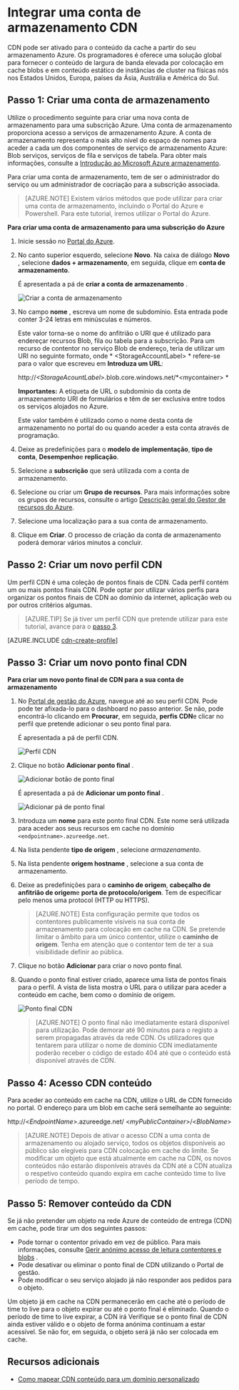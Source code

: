 <properties
    pageTitle="Integrar uma conta de armazenamento CDN | Microsoft Azure"
    description="Saiba como utilizar a rede de entrega de conteúdos de Azure (CDN) ao executar a largura de banda elevada conteúdo por blobs do Azure armazenamento de colocação em cache."
    services="cdn"
    documentationCenter=""
    authors="camsoper"
    manager="erikre"
    editor=""/>

<tags
    ms.service="cdn"
    ms.workload="tbd"
    ms.tgt_pltfrm="na"
    ms.devlang="na"
    ms.topic="article"
    ms.date="07/28/2016"
    ms.author="casoper"/>


# <a name="integrate-a-storage-account-with-cdn"></a>Integrar uma conta de armazenamento CDN

CDN pode ser ativado para o conteúdo da cache a partir do seu armazenamento Azure. Os programadores é oferece uma solução global para fornecer o conteúdo de largura de banda elevada por colocação em cache blobs e em conteúdo estático de instâncias de cluster na físicas nós nos Estados Unidos, Europa, países da Ásia, Austrália e América do Sul.


## <a name="step-1-create-a-storage-account"></a>Passo 1: Criar uma conta de armazenamento

Utilize o procedimento seguinte para criar uma nova conta de armazenamento para uma subscrição Azure. Uma conta de armazenamento proporciona acesso a serviços de armazenamento Azure. A conta de armazenamento representa o mais alto nível do espaço de nomes para aceder a cada um dos componentes de serviço de armazenamento Azure: Blob serviços, serviços de fila e serviços de tabela. Para obter mais informações, consulte a [Introdução ao Microsoft Azure armazenamento](../storage/storage-introduction.md).

Para criar uma conta de armazenamento, tem de ser o administrador do serviço ou um administrador de cocriação para a subscrição associada.

> [AZURE.NOTE] Existem vários métodos que pode utilizar para criar uma conta de armazenamento, incluindo o Portal do Azure e Powershell.  Para este tutorial, iremos utilizar o Portal do Azure.  

**Para criar uma conta de armazenamento para uma subscrição do Azure**

1.  Inicie sessão no [Portal do Azure](https://portal.azure.com).
2.  No canto superior esquerdo, selecione **Novo**. Na caixa de diálogo **Novo** , selecione **dados + armazenamento**, em seguida, clique em **conta de armazenamento**.

    É apresentada a pá de **criar a conta de armazenamento** .

    ![Criar a conta de armazenamento][create-new-storage-account]

4. No campo **nome** , escreva um nome de subdomínio. Esta entrada pode conter 3-24 letras em minúsculas e números.

    Este valor torna-se o nome do anfitrião o URI que é utilizado para endereçar recursos Blob, fila ou tabela para a subscrição. Para um recurso de contentor no serviço Blob de endereço, teria de utilizar um URI no seguinte formato, onde * &lt;StorageAccountLabel&gt; * refere-se para o valor que escreveu em **Introduza um URL**:

    http://*&lt;StorageAcountLabel&gt;*.blob.core.windows.net/*&lt;mycontainer&gt; *

    **Importantes:** A etiqueta de URL o subdomínio da conta de armazenamento URI de formulários e têm de ser exclusiva entre todos os serviços alojados no Azure.

    Este valor também é utilizado como o nome desta conta de armazenamento no portal do ou quando aceder a esta conta através de programação.

5. Deixe as predefinições para o **modelo de implementação**, **tipo de conta**, **Desempenho**e **replicação**. 

6. Selecione a **subscrição** que será utilizada com a conta de armazenamento.

7. Selecione ou criar um **Grupo de recursos**.  Para mais informações sobre os grupos de recursos, consulte o artigo [Descrição geral do Gestor de recursos do Azure](azure-resource-manager/resource-group-overview.md#resource-groups).

8. Selecione uma localização para a sua conta de armazenamento.

8. Clique em **Criar**. O processo de criação da conta de armazenamento poderá demorar vários minutos a concluir.


## <a name="step-2-create-a-new-cdn-profile"></a>Passo 2: Criar um novo perfil CDN

Um perfil CDN é uma coleção de pontos finais de CDN.  Cada perfil contém um ou mais pontos finais CDN.  Pode optar por utilizar vários perfis para organizar os pontos finais de CDN ao domínio da internet, aplicação web ou por outros critérios algumas.

> [AZURE.TIP] Se já tiver um perfil CDN que pretende utilizar para este tutorial, avance para o [passo 3](#step-3-create-a-new-cdn-endpoint).

[AZURE.INCLUDE [cdn-create-profile](../../includes/cdn-create-profile.md)]

## <a name="step-3-create-a-new-cdn-endpoint"></a>Passo 3: Criar um novo ponto final CDN

**Para criar um novo ponto final de CDN para a sua conta de armazenamento**

1. No [Portal de gestão do Azure](https://portal.azure.com), navegue até ao seu perfil CDN.  Pode pode ter afixada-lo para o dashboard no passo anterior.  Se não, pode encontrá-lo clicando em **Procurar**, em seguida, **perfis CDN**e clicar no perfil que pretende adicionar o seu ponto final para.

    É apresentada a pá de perfil CDN.

    ![Perfil CDN][cdn-profile-settings]

2. Clique no botão **Adicionar ponto final** .

    ![Adicionar botão de ponto final][cdn-new-endpoint-button]

    É apresentada a pá de **Adicionar um ponto final** .

    ![Adicionar pá de ponto final][cdn-add-endpoint]

3. Introduza um **nome** para este ponto final CDN.  Este nome será utilizada para aceder aos seus recursos em cache no domínio `<endpointname>.azureedge.net`.

4. Na lista pendente **tipo de origem** , selecione *armazenamento*.  

5. Na lista pendente **origem hostname** , selecione a sua conta de armazenamento.

6. Deixe as predefinições para o **caminho de origem**, **cabeçalho de anfitrião de origem**e **porta de protocolo/origem**.  Tem de especificar pelo menos uma protocol (HTTP ou HTTPS).

    > [AZURE.NOTE] Esta configuração permite que todos os contentores publicamente visíveis na sua conta de armazenamento para colocação em cache na CDN.  Se pretende limitar o âmbito para um único contentor, utilize o **caminho de origem**.  Tenha em atenção que o contentor tem de ter a sua visibilidade definir ao pública.

7. Clique no botão **Adicionar** para criar o novo ponto final.

8. Quando o ponto final estiver criado, aparece uma lista de pontos finais para o perfil. A vista de lista mostra o URL para o utilizar para aceder a conteúdo em cache, bem como o domínio de origem.

    ![Ponto final CDN][cdn-endpoint-success]

    > [AZURE.NOTE] O ponto final não imediatamente estará disponível para utilização.  Pode demorar até 90 minutos para o registo a serem propagadas através da rede CDN. Os utilizadores que tentarem para utilizar o nome de domínio CDN imediatamente poderão receber o código de estado 404 até que o conteúdo está disponível através de CDN.


## <a name="step-4-access-cdn-content"></a>Passo 4: Acesso CDN conteúdo

Para aceder ao conteúdo em cache na CDN, utilize o URL de CDN fornecido no portal. O endereço para um blob em cache será semelhante ao seguinte:

http://<*EndpointName*\>.azureedge.net/ <*myPublicContainer*\>/<*BlobName*\>

> [AZURE.NOTE] Depois de ativar o acesso CDN a uma conta de armazenamento ou alojado serviço, todos os objetos disponíveis ao público são elegíveis para CDN colocação em cache do limite. Se modificar um objeto que está atualmente em cache na CDN, os novos conteúdos não estarão disponíveis através da CDN até a CDN atualiza o respetivo conteúdo quando expira em cache conteúdo time to live período de tempo.

## <a name="step-5-remove-content-from-the-cdn"></a>Passo 5: Remover conteúdo da CDN

Se já não pretender um objeto na rede Azure de conteúdo de entrega (CDN) em cache, pode tirar um dos seguintes passos:

-   Pode tornar o contentor privado em vez de público. Para mais informações, consulte [Gerir anónimo acesso de leitura contentores e blobs](../storage/storage-manage-access-to-resources.md) .
-   Pode desativar ou eliminar o ponto final de CDN utilizando o Portal de gestão.
-   Pode modificar o seu serviço alojado já não responder aos pedidos para o objeto.

Um objeto já em cache na CDN permanecerão em cache até o período de time to live para o objeto expirar ou até o ponto final é eliminado. Quando o período de time to live expirar, a CDN irá Verifique se o ponto final de CDN ainda estiver válido e o objeto de forma anónima continuam a estar acessível. Se não for, em seguida, o objeto será já não ser colocada em cache.


## <a name="additional-resources"></a>Recursos adicionais

-   [Como mapear CDN conteúdo para um domínio personalizado](cdn-map-content-to-custom-domain.md)

[create-new-storage-account]: ./media/cdn-create-a-storage-account-with-cdn/CDN_CreateNewStorageAcct.png

[cdn-profile-settings]: ./media/cdn-create-a-storage-account-with-cdn/cdn-profile-settings.png
[cdn-new-endpoint-button]: ./media/cdn-create-a-storage-account-with-cdn/cdn-new-endpoint-button.png
[cdn-add-endpoint]: ./media/cdn-create-a-storage-account-with-cdn/cdn-add-endpoint.png
[cdn-endpoint-success]: ./media/cdn-create-a-storage-account-with-cdn/cdn-endpoint-success.png
